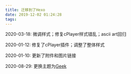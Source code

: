 ```yaml
---
title: 迁移到了Hexo
date: 2019-12-02 01:24:28
tags:
---
```


2020-03-18:
微调样式；修复cPlayer样式错乱；ascii art回归

2020-01-12:
修复了cPlayer插件；调整了整体样式

2020-01-10:
更新了附件和图片链接

2020-08-29:
更换主题为[Geek](https://github.com/sanjinhub/hexo-theme-geek)